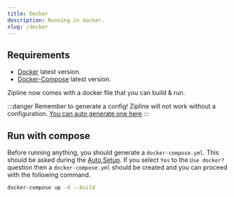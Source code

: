 ```yaml
---
title: Docker
description: Running in docker.
slug: /docker
---
```


## Requirements
- [Docker](https://docs.docker.com/get-docker/) latest version. 
- [Docker-Compose](https://github.com/docker/compose/) latest version. 

Zipline now comes with a docker file that you can build & run.

:::danger Remember to generate a config!
Zipline will not work without a configuration. [You can auto generate one here](/docs/auto)
:::

## Run with compose
Before running anything, you should generate a `docker-compose.yml`. This should be asked during the [Auto Setup](/docs/auto). If you select `Yes` to the `Use docker?` question then a `docker-compose.yml` should be created and you can proceed with the following command. 

```bash
docker-compose up -d --build
```